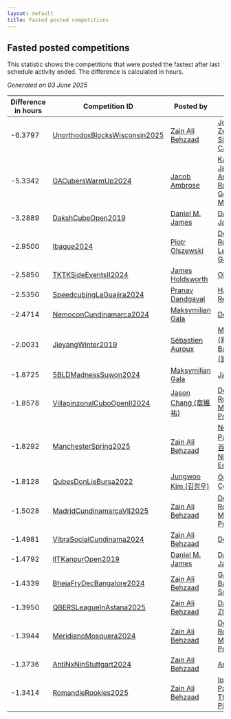 ```yaml
---
layout: default
title: Fasted posted competitions
---
```

## Fasted posted competitions
This statistic shows the competitions that were posted the fastest after last schedule activity ended. The difference is calculated in hours.

*Generated on 03 June 2025*

| Difference in hours | Competition ID | Posted by | Delegates |
| --- | --- | --- | --- |
| -6.3797 | [UnorthodoxBlocksWisconsin2025](https://www.worldcubeassociation.org/competitions/UnorthodoxBlocksWisconsin2025) | [Zain Ali Behzaad](https://www.worldcubeassociation.org/persons/2019BEHZ01) | [Joshua Feran](https://www.worldcubeassociation.org/persons/2011FERA01), [Zeke Mackay](https://www.worldcubeassociation.org/persons/2015MACK06), [Simon Kellum](https://www.worldcubeassociation.org/persons/2016KELL12), [Carter Kucala](https://www.worldcubeassociation.org/persons/2015KUCA01) |
| -5.3342 | [GACubersWarmUp2024](https://www.worldcubeassociation.org/competitions/GACubersWarmUp2024) | [Jacob Ambrose](https://www.worldcubeassociation.org/persons/2010AMBR01) | [Katie Hull](https://www.worldcubeassociation.org/persons/2010HULL01), [Jacob Ambrose](https://www.worldcubeassociation.org/persons/2010AMBR01), [Raymond Goslow](https://www.worldcubeassociation.org/persons/2014GOSL01), [Clay Moore](https://www.worldcubeassociation.org/persons/2017MOOR03) |
| -3.2889 | [DakshCubeOpen2019](https://www.worldcubeassociation.org/competitions/DakshCubeOpen2019) | [Daniel M. James](https://www.worldcubeassociation.org/persons/2012JAME04) | [Daniel M. James](https://www.worldcubeassociation.org/persons/2012JAME04) |
| -2.9500 | [Ibague2024](https://www.worldcubeassociation.org/competitions/Ibague2024) | [Piotr Olszewski](https://www.worldcubeassociation.org/persons/2013OLSZ02) | [Dennis Rosero](https://www.worldcubeassociation.org/persons/2010ROSE03), [Haiver Lenin Reyes Garcia](https://www.worldcubeassociation.org/persons/2017GARC48) |
| -2.5850 | [TKTKSideEventsII2024](https://www.worldcubeassociation.org/competitions/TKTKSideEventsII2024) | [James Holdsworth](https://www.worldcubeassociation.org/persons/2015HOLD01) | [Oliver Pällo](https://www.worldcubeassociation.org/persons/2020PALL01) |
| -2.5350 | [SpeedcubingLaGuajira2024](https://www.worldcubeassociation.org/competitions/SpeedcubingLaGuajira2024) | [Pranav Dandgaval](https://www.worldcubeassociation.org/persons/2017DAND01) | [Haiver Lenin Reyes Garcia](https://www.worldcubeassociation.org/persons/2017GARC48) |
| -2.4714 | [NemoconCundinamarca2024](https://www.worldcubeassociation.org/competitions/NemoconCundinamarca2024) | [Maksymilian Gala](https://www.worldcubeassociation.org/persons/2022GALA01) | [Dennis Rosero](https://www.worldcubeassociation.org/persons/2010ROSE03) |
| -2.0031 | [JieyangWinter2019](https://www.worldcubeassociation.org/competitions/JieyangWinter2019) | [Sébastien Auroux](https://www.worldcubeassociation.org/persons/2008AURO01) | [Ming Zheng (郑鸣)](https://www.worldcubeassociation.org/persons/2009ZHEN11), [Baocheng Wu (吴宝城)](https://www.worldcubeassociation.org/persons/2014WUBA01) |
| -1.8725 | [5BLDMadnessSuwon2024](https://www.worldcubeassociation.org/competitions/5BLDMadnessSuwon2024) | [Maksymilian Gala](https://www.worldcubeassociation.org/persons/2022GALA01) | [Jae Park](https://www.worldcubeassociation.org/persons/2015PARK24) |
| -1.8578 | [VillapinzonalCuboOpenII2024](https://www.worldcubeassociation.org/competitions/VillapinzonalCuboOpenII2024) | [Jason Chang (章維祐)](https://www.worldcubeassociation.org/persons/2023CHAN15) | [Dennis Rosero](https://www.worldcubeassociation.org/persons/2010ROSE03), [Manuel Popayán](https://www.worldcubeassociation.org/persons/2017POPA01) |
| -1.8292 | [ManchesterSpring2025](https://www.worldcubeassociation.org/competitions/ManchesterSpring2025) | [Zain Ali Behzaad](https://www.worldcubeassociation.org/persons/2019BEHZ01) | [Nevins Chan Pak Hoong (陈百鸿)](https://www.worldcubeassociation.org/persons/2010CHAN20), [AJ Nicholls](https://www.worldcubeassociation.org/persons/2015NICH04), [Ryan Eckersley](https://www.worldcubeassociation.org/persons/2019ECKE02) |
| -1.8128 | [QubesDonLieBursa2022](https://www.worldcubeassociation.org/competitions/QubesDonLieBursa2022) | [Jungwoo Kim (김정우)](https://www.worldcubeassociation.org/persons/2014KIMJ02) | [Ömer Çetinkaya](https://www.worldcubeassociation.org/persons/2013CETI01) |
| -1.5028 | [MadridCundinamarcaVII2025](https://www.worldcubeassociation.org/competitions/MadridCundinamarcaVII2025) | [Zain Ali Behzaad](https://www.worldcubeassociation.org/persons/2019BEHZ01) | [Dennis Rosero](https://www.worldcubeassociation.org/persons/2010ROSE03), [Manuel Popayán](https://www.worldcubeassociation.org/persons/2017POPA01) |
| -1.4981 | [VibraSocialCundinama2024](https://www.worldcubeassociation.org/competitions/VibraSocialCundinama2024) | [Zain Ali Behzaad](https://www.worldcubeassociation.org/persons/2019BEHZ01) | [Dennis Rosero](https://www.worldcubeassociation.org/persons/2010ROSE03) |
| -1.4792 | [IITKanpurOpen2019](https://www.worldcubeassociation.org/competitions/IITKanpurOpen2019) | [Daniel M. James](https://www.worldcubeassociation.org/persons/2012JAME04) | [Daniel M. James](https://www.worldcubeassociation.org/persons/2012JAME04) |
| -1.4339 | [BhejaFryDecBangalore2024](https://www.worldcubeassociation.org/competitions/BhejaFryDecBangalore2024) | [Zain Ali Behzaad](https://www.worldcubeassociation.org/persons/2019BEHZ01) | [Gaurav Bachani](https://www.worldcubeassociation.org/persons/2017BACH09), [Sukesh Kumar](https://www.worldcubeassociation.org/persons/2017KUMA30) |
| -1.3950 | [QBERSLeagueInAstana2025](https://www.worldcubeassociation.org/competitions/QBERSLeagueInAstana2025) | [Zain Ali Behzaad](https://www.worldcubeassociation.org/persons/2019BEHZ01) | [Damir Zhanataev](https://www.worldcubeassociation.org/persons/2017ZHAD01) |
| -1.3944 | [MeridianoMosquera2024](https://www.worldcubeassociation.org/competitions/MeridianoMosquera2024) | [Zain Ali Behzaad](https://www.worldcubeassociation.org/persons/2019BEHZ01) | [Dennis Rosero](https://www.worldcubeassociation.org/persons/2010ROSE03), [Manuel Popayán](https://www.worldcubeassociation.org/persons/2017POPA01) |
| -1.3736 | [AntiNxNinStuttgart2024](https://www.worldcubeassociation.org/competitions/AntiNxNinStuttgart2024) | [Zain Ali Behzaad](https://www.worldcubeassociation.org/persons/2019BEHZ01) | [Annika Stein](https://www.worldcubeassociation.org/persons/2014STEI03) |
| -1.3414 | [RomandieRookies2025](https://www.worldcubeassociation.org/competitions/RomandieRookies2025) | [Zain Ali Behzaad](https://www.worldcubeassociation.org/persons/2019BEHZ01) | [Ioannis Papadopoulos](https://www.worldcubeassociation.org/persons/2013PAPA01), [Thomas Pierroz](https://www.worldcubeassociation.org/persons/2021PIER01) |
